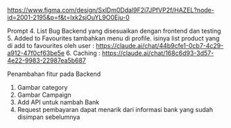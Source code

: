https://www.figma.com/design/SxlDm0Ddal9F2i7JPfVP2f/HAZEL?node-id=2001-2195&p=f&t=lxk2sjOuYL9O0Eju-0

Prompt
4. List Bug Backend yang disesuaikan dengan frontend dan testing
5. Added to Favourites tambahkan menu di profile. isinya list product yang di add to favourites oleh user : https://claude.ai/chat/44b9cfe1-0cb7-4c29-a912-47f0cf63be5e
6. Caching : https://claude.ai/chat/168c6d93-3d57-4e22-9983-22987ea5b687

Penambahan fitur pada Backend 
1. Gambar category
2. Gambar Campaign
3. Add API untuk nambah Bank
4. Request pembayaran dapat menarik dari informasi bank yang sudah disimpan sebelumnya
